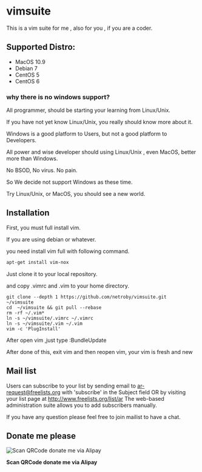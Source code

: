 # vimsuite

This is a vim suite for me , also for you , if you are a coder.

## Supported Distro:

* MacOS 10.9
* Debian 7
* CentOS 5
* CentOS 6


### why there is no windows support?

All programmer, should be starting your learning from Linux/Unix.

If you have not yet know Linux/Unix, you really should know more about it.

Windows is a good platform to Users, but not a good platform to Developers.

All power and wise developer should using Linux/Unix , even MacOS, better more than Windows.

No BSOD, No virus. No pain.

So We decide not support Windows as these time.

Try Linux/Unix, or MacOS, you should see a new world.



## Installation

First, you must full install vim.

If you are using debian or whatever.

you need install vim full with following command.

```sh
apt-get install vim-nox
```


Just clone it to your local repository.

and copy .vimrc and .vim to your home directory.

```
git clone --depth 1 https://github.com/netroby/vimsuite.git  ~/vimsuite 
cd  ~/vimsuite && git pull --rebase 
rm -rf ~/.vim*
ln -s ~/vimsuite/.vimrc ~/.vimrc
ln -s ~/vimsuite/.vim ~/.vim
vim -c 'PlugInstall'
```
After open vim ,just type :BundleUpdate

After done of this, exit vim and then reopen vim, your vim is fresh and new


## Mail list

Users can subscribe to your list by sending email to ar-request@freelists.org with 'subscribe' in the Subject field OR by visiting your list page at http://www.freelists.org/list/ar The web-based administration suite allows you to add subscribers manually.

If you have any question please feel free to join mailist to have a chat.


## Donate me please

![Scan QRCode donate me via Alipay](https://www.netroby.com/assets/images/alipayme.jpg)

**Scan QRCode donate me via Alipay**
